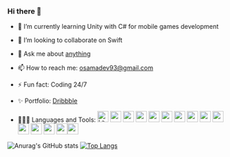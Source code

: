 ### Hi there 👋


<!--**osamafa93/osamafa93** is a ✨ _special_ ✨ repository because its `README.md` (this file) appears on your GitHub profile.-->
<!-- [![Top Langs](https://github-readme-stats.vercel.app/api/top-langs/?username=osamafa93&layout=compact)](https://github.com/anuraghazra/github-readme-stats) -->
<!--Here are some ideas to get you started:-->
<!-- - 🤔 I’m looking for help with ...-->
<!-- -🔭 I’m currently working on ... -->
<!-- - 😄 Pronouns: ...-->
- 🌱 I’m currently learning Unity with C# for mobile games development

- 👯 I’m looking to collaborate on Swift

- 💬 Ask me about [anything](https://github.com/osamafa93/osamafa93/issues)

- 📫 How to reach me: osamadev93@gmail.com

- ⚡ Fun fact: Coding 24/7

- ✨ Portfolio: [Dribbble](https://dribbble.com/osamafa93)

- 👨🏽‍💻 Languages and Tools: <code><img height="25" src="https://upload.wikimedia.org/wikipedia/commons/9/9a/Laravel.svg" alt="Laravel"></code> <code><img height="25" src="https://upload.wikimedia.org/wikipedia/commons/6/61/HTML5_logo_and_wordmark.svg"></code> <code><img height="25" src="https://upload.wikimedia.org/wikipedia/commons/d/d5/CSS3_logo_and_wordmark.svg"></code> <code><img height="25" src="https://upload.wikimedia.org/wikipedia/commons/d/d4/Javascript-shield.svg"></code> <code><img height="25" src="https://upload.wikimedia.org/wikipedia/commons/b/b2/Bootstrap_logo.svg"></code> <code><img height="25" src="https://upload.wikimedia.org/wikipedia/commons/2/27/PHP-logo.svg"></code> <code><img height="25" src="https://www.logo.wine/a/logo/MySQL/MySQL-Logo.wine.svg"></code> <code><img height="25" src="https://upload.wikimedia.org/wikipedia/commons/0/06/Kotlin_Icon.svg"></code> <code><img height="25" src="https://upload.wikimedia.org/wikipedia/commons/d/d7/Android_robot.svg"></code> <code><img height="25" src="https://upload.wikimedia.org/wikipedia/commons/a/a7/React-icon.svg"></code> <code><img height="25" src="https://upload.wikimedia.org/wikipedia/commons/thumb/d/d9/Node.js_logo.svg/1280px-Node.js_logo.svg.png"></code> <code><img height="25" src="https://logodix.com/logo/1796970.png"></code> <code><img height="25" src="https://upload.wikimedia.org/wikipedia/commons/thumb/e/e0/Git-logo.svg/1280px-Git-logo.svg.png"></code> <code><img height="25" src="https://upload.wikimedia.org/wikipedia/commons/thumb/8/8e/Nextjs-logo.svg/800px-Nextjs-logo.svg.png"></code><code><img height="25" src="https://upload.wikimedia.org/wikipedia/commons/thumb/9/95/Vue.js_Logo_2.svg/1184px-Vue.js_Logo_2.svg.png"></code>




![Anurag's GitHub stats](https://github-readme-stats.vercel.app/api?username=osamafa93&show_icons=true&theme=radical)
[![Top Langs](https://github-readme-stats.vercel.app/api/top-langs/?username=osamafa93&layout=demo)](https://github.com/anuraghazra/github-readme-stats)






